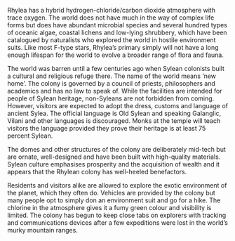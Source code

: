 Rhylea has a hybrid hydrogen-chloride/carbon dioxide atmosphere with trace oxygen. The world does not have much in the way of complex life forms but does have abundant microbial species and several hundred types of oceanic algae, coastal lichens and low-lying shrubbery, which have been catalogued by naturalists who explored the world in hostile environment suits. Like most F-type stars, Rhylea’s primary simply will not have a long enough lifespan for the world to evolve a broader range of flora and fauna.

The world was barren until a few centuries ago when Sylean colonists built a cultural and religious refuge there. The name of the world means ‘new home’. The colony is governed by a council of priests, philosophers and academics and has no law to speak of. While the facilities are intended for people of Sylean heritage, non-Syleans are not forbidden from coming. However, visitors are expected to adopt the dress, customs and language of ancient Sylea. The official language is Old Sylean and speaking Galanglic, Vilani and other languages is discouraged. Monks at the temple will teach visitors the language provided they prove their heritage is at least 75 percent Sylean.

The domes and other structures of the colony are deliberately mid-tech but are ornate, well-designed and have been built with high-quality materials. Sylean culture emphasises prosperity and the acquisition of wealth and it appears that the Rhylean colony has well-heeled benefactors.

Residents and visitors alike are allowed to explore the exotic environment of the planet, which they often do. Vehicles are provided by the colony but many people opt to simply don an environment suit and go for a hike. The chlorine in the atmosphere gives it a fumy green colour and visibility is limited. The colony has begun to keep close tabs on explorers with tracking and communications devices after a few expeditions were lost in the world’s murky mountain ranges.
